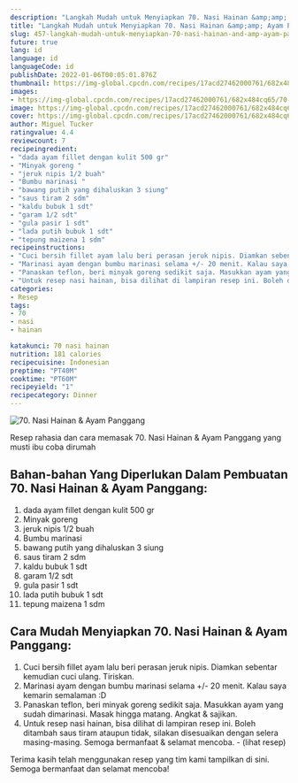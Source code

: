 ```yaml
---
description: "Langkah Mudah untuk Menyiapkan 70. Nasi Hainan &amp;amp; Ayam Panggang, Bikin Ngiler"
title: "Langkah Mudah untuk Menyiapkan 70. Nasi Hainan &amp;amp; Ayam Panggang, Bikin Ngiler"
slug: 457-langkah-mudah-untuk-menyiapkan-70-nasi-hainan-and-amp-ayam-panggang-bikin-ngiler
future: true
lang: id
language: id
languageCode: id
publishDate: 2022-01-06T00:05:01.876Z 
thumbnail: https://img-global.cpcdn.com/recipes/17acd27462000761/682x484cq65/70-nasi-hainan-ayam-panggang-foto-resep-utama.png
images:
- https://img-global.cpcdn.com/recipes/17acd27462000761/682x484cq65/70-nasi-hainan-ayam-panggang-foto-resep-utama.png
image: https://img-global.cpcdn.com/recipes/17acd27462000761/682x484cq65/70-nasi-hainan-ayam-panggang-foto-resep-utama.png
cover: https://img-global.cpcdn.com/recipes/17acd27462000761/682x484cq65/70-nasi-hainan-ayam-panggang-foto-resep-utama.png
author: Miguel Tucker
ratingvalue: 4.4
reviewcount: 7
recipeingredient:
- "dada ayam fillet dengan kulit 500 gr"
- "Minyak goreng "
- "jeruk nipis 1/2 buah"
- "Bumbu marinasi "
- "bawang putih yang dihaluskan 3 siung"
- "saus tiram 2 sdm"
- "kaldu bubuk 1 sdt"
- "garam 1/2 sdt"
- "gula pasir 1 sdt"
- "lada putih bubuk 1 sdt"
- "tepung maizena 1 sdm"
recipeinstructions:
- "Cuci bersih fillet ayam lalu beri perasan jeruk nipis. Diamkan sebentar kemudian cuci ulang. Tiriskan."
- "Marinasi ayam dengan bumbu marinasi selama +/- 20 menit. Kalau saya kemarin semalaman :D"
- "Panaskan teflon, beri minyak goreng sedikit saja. Masukkan ayam yang sudah dimarinasi. Masak hingga matang. Angkat &amp; sajikan."
- "Untuk resep nasi hainan, bisa dilihat di lampiran resep ini. Boleh ditambah saus tiram ataupun tidak, silakan disesuaikan dengan selera masing-masing. Semoga bermanfaat &amp; selamat mencoba.           (lihat resep)"
categories:
- Resep
tags:
- 70
- nasi
- hainan

katakunci: 70 nasi hainan 
nutrition: 181 calories
recipecuisine: Indonesian
preptime: "PT40M"
cooktime: "PT60M"
recipeyield: "1"
recipecategory: Dinner
---
```



![70. Nasi Hainan &amp; Ayam Panggang](https://img-global.cpcdn.com/recipes/17acd27462000761/682x484cq65/70-nasi-hainan-ayam-panggang-foto-resep-utama.png)

Resep rahasia dan cara memasak  70. Nasi Hainan &amp; Ayam Panggang yang musti ibu coba dirumah

<!--inarticleads1-->

## Bahan-bahan Yang Diperlukan Dalam Pembuatan 70. Nasi Hainan &amp; Ayam Panggang:

1. dada ayam fillet dengan kulit 500 gr
1. Minyak goreng 
1. jeruk nipis 1/2 buah
1. Bumbu marinasi 
1. bawang putih yang dihaluskan 3 siung
1. saus tiram 2 sdm
1. kaldu bubuk 1 sdt
1. garam 1/2 sdt
1. gula pasir 1 sdt
1. lada putih bubuk 1 sdt
1. tepung maizena 1 sdm



<!--inarticleads2-->

## Cara Mudah Menyiapkan 70. Nasi Hainan &amp; Ayam Panggang:

1. Cuci bersih fillet ayam lalu beri perasan jeruk nipis. Diamkan sebentar kemudian cuci ulang. Tiriskan.
1. Marinasi ayam dengan bumbu marinasi selama +/- 20 menit. Kalau saya kemarin semalaman :D
1. Panaskan teflon, beri minyak goreng sedikit saja. Masukkan ayam yang sudah dimarinasi. Masak hingga matang. Angkat &amp; sajikan.
1. Untuk resep nasi hainan, bisa dilihat di lampiran resep ini. Boleh ditambah saus tiram ataupun tidak, silakan disesuaikan dengan selera masing-masing. Semoga bermanfaat &amp; selamat mencoba. -           (lihat resep)




Terima kasih telah menggunakan resep yang tim kami tampilkan di sini. Semoga bermanfaat dan selamat mencoba!
